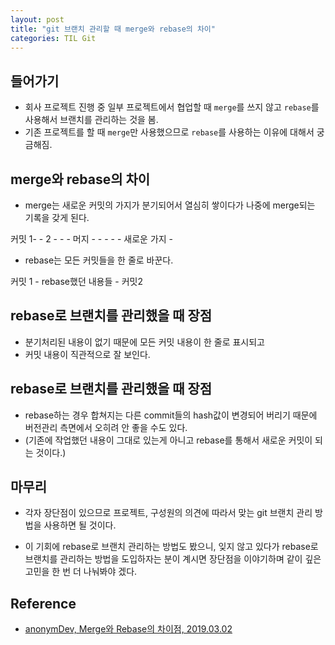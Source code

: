 ```yaml
---
layout: post
title: "git 브랜치 관리할 때 merge와 rebase의 차이"
categories: TIL Git
---
```


## 들어가기

- 회사 프로젝트 진행 중 일부 프로젝트에서 협업할 때 `merge`를 쓰지 않고 `rebase`를 사용해서 브랜치를 관리하는 것을 봄.
- 기존 프로젝트를 할 때 `merge`만 사용했으므로 `rebase`를 사용하는 이유에 대해서 궁금해짐.

## merge와 rebase의 차이

- merge는 새로운 커밋의 가지가 분기되어서 열심히 쌓이다가 나중에 merge되는 기록을 갖게 된다.

 커밋 1- - 2 - - - 머지 - - - - 
     - 새로운 가지 - 

- rebase는 모든 커밋들을 한 줄로 바꾼다.

 커밋 1 - rebase했던 내용들 - 커밋2


## rebase로 브랜치를 관리했을 때 장점

- 분기처리된 내용이 없기 때문에 모든 커밋 내용이 한 줄로 표시되고
- 커밋 내용이 직관적으로 잘 보인다.

## rebase로 브랜치를 관리했을 때 장점

- rebase하는 경우 합쳐지는 다른 commit들의 hash값이 변경되어 버리기 때문에 버전관리 측면에서 오히려 안 좋을 수도 있다.
- (기존에 작업했던 내용이 그대로 있는게 아니고 rebase를 통해서 새로운 커밋이 되는 것이다.)

## 마무리

- 각자 장단점이 있으므로 프로젝트, 구성원의 의견에 따라서 맞는 git 브랜치 관리 방법을 사용하면 될 것이다.

- 이 기회에 rebase로 브랜치 관리하는 방법도 봤으니, 잊지 않고 있다가 rebase로 브랜치를 관리하는 방법을 도입하자는 분이 계시면 장단점을 이야기하며 같이 깊은 고민을 한 번 더 나눠봐야 겠다.

## Reference

- [anonymDev, Merge와 Rebase의 차이점, 2019.03.02](https://brunch.co.kr/@anonymdevoo/7)